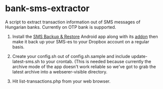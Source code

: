 bank-sms-extractor
==================

A script to extract transaction information out of SMS messages of Hungarian banks.  Currently on OTP bank is supported.

1) Install the [SMS Backup & Restore](https://play.google.com/store/apps/details?id=com.riteshsahu.SMSBackupRestore) Android app along with its [addon](https://play.google.com/store/apps/details?id=com.riteshsahu.SMSBackupRestoreNetworkAddon) then make it back up your SMS-es to your Dropbox account on a regular basis.

2) Create your config.sh out of config.sh.sample and include update-latest-sms.sh to your crontab.  (This is needed because currently the archive mode of the app doesn't work reliable so we've got to grab the latest archive into a webserer-visible directory.

3) Hit list-transactions.php from your web browser.
